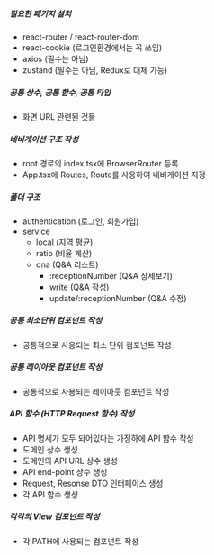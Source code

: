 ##### 필요한 패키지 설치  
- react-router / react-router-dom  
- react-cookie (로그인환경에서는 꼭 쓰임)    
- axios (필수는 아님)  
- zustand (필수는 아님, Redux로 대체 가능)  

##### 공통 상수, 공통 함수, 공통 타입  
- 화면 URL 관련된 것들  

##### 네비게이션 구조 작성  
- root 경로의 index.tsx에 BrowserRouter 등록  
- App.tsx에 Routes, Route를 사용하여 네비게이션 지정  

##### 폴더 구조
- authentication (로그인, 회원가입)  
- service  
  - local (지역 평균)  
  - ratio (비율 계산)  
  - qna (Q&A 리스트)  
    - :receptionNumber (Q&A 상세보기)  
    - write (Q&A 작성)  
    - update/:receptionNumber (Q&A 수정)  

##### 공통 최소단위 컴포넌트 작성  
- 공통적으로 사용되는 최소 단위 컴포넌트 작성  

##### 공통 레이아웃 컴포넌트 작성  
- 공통적으로 사용되는 레이아웃 컴포넌트 작성  

##### API 함수 (HTTP Request 함수) 작성  
- API 명세가 모두 되어있다는 가정하에 API 함수 작성  
- 도메인 상수 생성  
- 도메인의 API URL 상수 생성  
- API end-point 상수 생성  
- Request, Resonse DTO 인터페이스 생성  
- 각 API 함수 생성  

##### 각각의 View 컴포넌트 작성   
- 각 PATH에 사용되는 컴포넌트 작성  

